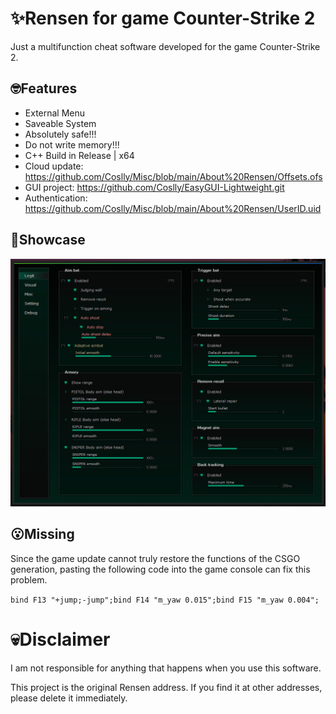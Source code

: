 # ✨Rensen for game Counter-Strike 2
Just a multifunction cheat software developed for the game Counter-Strike 2.
## 🤓Features
- External Menu
- Saveable System
- Absolutely safe!!!
- Do not write memory!!!
- C++ Build in Release | x64
- Cloud update: https://github.com/Coslly/Misc/blob/main/About%20Rensen/Offsets.ofs
- GUI project: https://github.com/Coslly/EasyGUI-Lightweight.git
- Authentication: https://github.com/Coslly/Misc/blob/main/About%20Rensen/UserID.uid
## 🤩Showcase
![image](https://github.com/Coslly/Rensen/blob/main/ShowImage.png?raw=true)
## 😮Missing
Since the game update cannot truly restore the functions of the CSGO generation, pasting the following code into the game console can fix this problem.

`bind F13 "+jump;-jump";bind F14 "m_yaw 0.015";bind F15 "m_yaw 0.004";`
# 💀Disclaimer
I am not responsible for anything that happens when you use this software.

This project is the original Rensen address. If you find it at other addresses, please delete it immediately.
